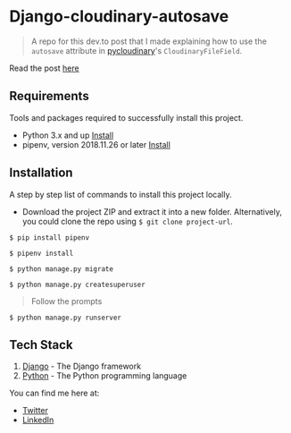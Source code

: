 # Django-cloudinary-autosave
> A repo for this dev.to post that I made explaining how to use the `autosave` attribute in [pycloudinary](https://github.com/cloudinary/pycloudinary)'s `CloudinaryFileField`.

Read the post [here]()

## Requirements
Tools and packages required to successfully install this project.
* Python 3.x and up [Install](https://www.python.org/downloads/)
* pipenv, version 2018.11.26 or later [Install](https://pipenv.pypa.io/en/latest/install/)

## Installation
A step by step list of commands to install this project locally. 
- Download the project ZIP and extract it into a new folder. Alternatively, you could clone the repo using `$ git clone project-url`.

`$ pip install pipenv` 

`$ pipenv install`

`$ python manage.py migrate`

`$ python manage.py createsuperuser`
> Follow the prompts

`$ python manage.py runserver`

## Tech Stack
1. [Django](https://docs.djangoproject.com/en/4.1/) - The Django framework
2. [Python](https://docs.python.org/3/) - The Python programming language

You can find me here at:
- [Twitter](https://twitter.com/DavidBabalola19/)
- [LinkedIn](https://www.linkedin.com/in/davidbabalola14/)